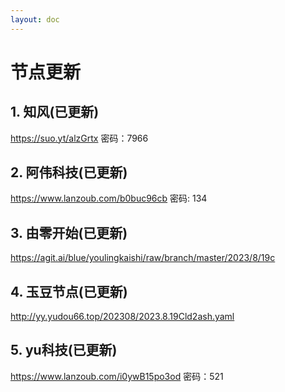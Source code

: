 ```yaml
---
layout: doc
---
```

# 节点更新

## 1. 知风(已更新)

https://suo.yt/alzGrtx 密码：7966

## 2. 阿伟科技(已更新)

https://www.lanzoub.com/b0buc96cb 密码: 134

## 3. 由零开始(已更新)

https://agit.ai/blue/youlingkaishi/raw/branch/master/2023/8/19c

## 4. 玉豆节点(已更新)

http://yy.yudou66.top/202308/2023.8.19Cld2ash.yaml

## 5. yu科技(已更新)

https://www.lanzoub.com/i0ywB15po3od 密码：521
